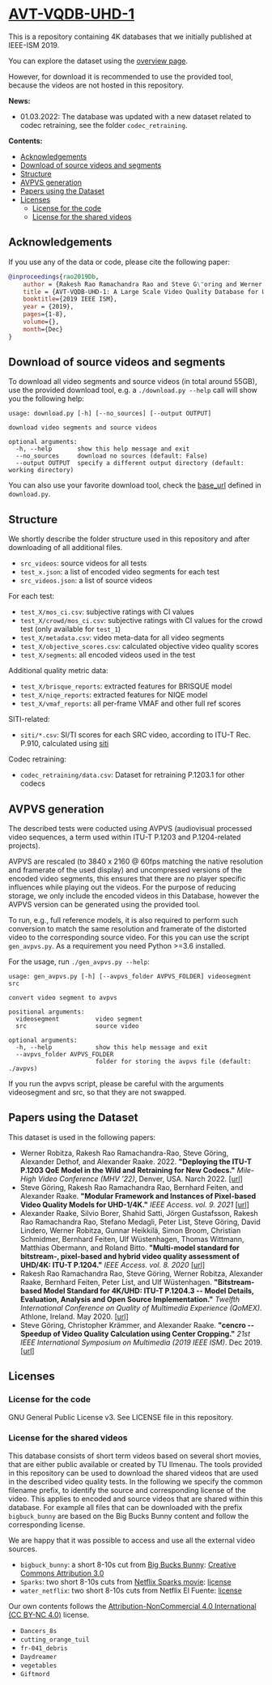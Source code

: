 # [AVT-VQDB-UHD-1](https://telecommunication-telemedia-assessment.github.io/AVT-VQDB-UHD-1/)

This is a repository containing 4K databases that we initially published at IEEE-ISM 2019.

You can explore the dataset using the [overview page](https://telecommunication-telemedia-assessment.github.io/AVT-VQDB-UHD-1/).

However, for download it is recommended to use the provided tool, because the videos are not hosted in this repository.

**News:**

- 01.03.2022: The database was updated with a new dataset related to codec retraining, see the folder `codec_retraining`.

**Contents:**

- [Acknowledgements](#acknowledgements)
- [Download of source videos and segments](#download-of-source-videos-and-segments)
- [Structure](#structure)
- [AVPVS generation](#avpvs-generation)
- [Papers using the Dataset](#papers-using-the-dataset)
- [Licenses](#licenses)
  - [License for the code](#license-for-the-code)
  - [License for the shared videos](#license-for-the-shared-videos)

## Acknowledgements

If you use any of the data or code, please cite the following paper:

```bibtex
@inproceedings{rao2019Db,
    author = {Rakesh Rao Ramachandra Rao and Steve G\"oring and Werner Robitza and Bernhard Feiten and Alexander Raake},
    title = {AVT-VQDB-UHD-1: A Large Scale Video Quality Database for UHD-1},
    booktitle={2019 IEEE ISM},
    year = {2019},
    pages={1-8},
    volume={},
    month={Dec}
}
```

## Download of source videos and segments

To download all video segments and source videos (in total around 55GB), use the provided download tool, e.g. a `./download.py --help` call will show you the following help:

```
usage: download.py [-h] [--no_sources] [--output OUTPUT]

download video segments and source videos

optional arguments:
  -h, --help       show this help message and exit
  --no_sources     download no sources (default: False)
  --output OUTPUT  specify a different output directory (default: working directory)
```

You can also use your favorite download tool, check the [base_url](https://avtshare01.rz.tu-ilmenau.de/avt-vqdb-uhd-1/) defined in `download.py`.

## Structure

We shortly describe the folder structure used in this repository and after downloading of all additional files.

- `src_videos`: source videos for all tests
- `test_x.json`: a list of encoded video segments for each test
- `src_videos.json`: a list of source videos

For each test:

- `test_X/mos_ci.csv`: subjective ratings with CI values
- `test_X/crowd/mos_ci.csv`: subjective ratings with CI values for the crowd test (only available for `test_1`)
- `test_X/metadata.csv`: video meta-data for all video segments
- `test_X/objective_scores.csv`: calculated objective video quality scores
- `test_X/segments`: all encoded videos used in the test

Additional quality metric data:

- `test_X/brisque_reports`: extracted features for BRISQUE model
- `test_X/niqe_reports`: extracted features for NIQE model
- `test_X/vmaf_reports`: all per-frame VMAF and other full ref scores

SITI-related:

- `siti/*.csv`: SI/TI scores for each SRC video, according to ITU-T Rec. P.910, calculated using [siti](https://github.com/slhck/siti)

Codec retraining:

- `codec_retraining/data.csv`: Dataset for retraining P.1203.1 for other codecs

## AVPVS generation

The described tests were coducted using AVPVS (audiovisual processed video sequences, a term used within ITU-T P.1203 and P.1204-related projects).

AVPVS are rescaled (to 3840 x 2160 @ 60fps matching the native resolution and framerate of the used display) and uncompressed versions of the encoded video segments, this ensures that there are no player specific influences while playing out the videos.
For the purpose of reducing storage, we only include the encoded videos in this Database, however the AVPVS version can be generated using the provided tool.

To run, e.g., full reference models, it is also required to perform such conversion to match the same resolution and framerate of the distorted video to the corresponding source video.
For this you can use the script `gen_avpvs.py`.
As a requirement you need Python >=3.6 installed.

For the usage, run `./gen_avpvs.py --help`:

```
usage: gen_avpvs.py [-h] [--avpvs_folder AVPVS_FOLDER] videosegment src

convert video segment to avpvs

positional arguments:
  videosegment          video segment
  src                   source video

optional arguments:
  -h, --help            show this help message and exit
  --avpvs_folder AVPVS_FOLDER
                        folder for storing the avpvs file (default: ./avpvs)
```

If you run the avpvs script, please be careful with the arguments videosegment and src, so that they are not swapped.

## Papers using the Dataset

This dataset is used in the following papers:
* Werner Robitza, Rakesh Rao Ramachandra-Rao, Steve Göring, Alexander Dethof, and Alexander Raake. 2022. **"Deploying the ITU-T P.1203 QoE Model in the Wild and Retraining for New Codecs."** _Mile-High Video Conference (MHV ’22)_, Denver, USA. Narch 2022. [[url]](https://doi.org/10.1145/3510450.3517310)
* Steve Göring, Rakesh Rao Ramachandra Rao, Bernhard Feiten, and Alexander Raake. **"Modular Framework and Instances of Pixel-based Video Quality Models for UHD-1/4K."** _IEEE Access. vol. 9. 2021_ [[url]](url)
* Alexander Raake, Silvio Borer, Shahid Satti, Jörgen Gustafsson, Rakesh Rao Ramachandra Rao, Stefano Medagli, Peter List, Steve Göring, David Lindero, Werner Robitza, Gunnar Heikkilä, Simon Broom, Christian Schmidmer, Bernhard Feiten, Ulf Wüstenhagen, Thomas Wittmann, Matthias Obermann, and Roland Bitto. **"Multi-model standard for bitstream-, pixel-based and hybrid video quality assessment of UHD/4K: ITU-T P.1204."** _IEEE Access. vol. 8. 2020_ [[url]](https://ieeexplore.ieee.org/document/9234526?source=authoralert")
* Rakesh Rao Ramachandra Rao, Steve Göring, Werner Robitza, Alexander Raake, Bernhard Feiten, Peter List, and Ulf Wüstenhagen. **"Bitstream-based Model Standard for 4K/UHD: ITU-T P.1204.3 -- Model Details, Evaluation, Analysis and Open Source Implementation."** _Twelfth International Conference on Quality of Multimedia Experience (QoMEX)_. Athlone, Ireland. May 2020. [[url]](https://www.researchgate.net/publication/341792225_Bitstream-based_Model_Standard_for_4KUHD_ITU-T_P12043_-_Model_Details_Evaluation_Analysis_and_Open_Source_Implementation")
* Steve Göring, Christopher Krämmer, and Alexander Raake. **"cencro -- Speedup of Video Quality Calculation using Center Cropping."** _21st IEEE International Symposium on Multimedia (2019 IEEE ISM)_. Dec 2019. [[url]](https://www.researchgate.net/publication/338200687_cencro_--_Speedup_of_Video_Quality_Calculation_using_Center_Cropping)

## Licenses

### License for the code

GNU General Public License v3. See LICENSE file in this repository.

### License for the shared videos

This database consists of short term videos based on several short movies, that are either public available or created by TU Ilmenau.
The tools provided in this repository can be used to download the shared videos that are used in the described video quality tests.
In the following we specify the common filename prefix, to identify the source and corresponding license of the video.
This applies to encoded and source videos that are shared within this database.
For example all files that can be downloaded with the prefix `bigbuck_bunny` are based on the Big Bucks Bunny content and follow the corresponding license.

We are happy that it was possible to access and use all the external video sources.

  * `bigbuck_bunny`: a short 8-10s cut from [Big Bucks Bunny](https://peach.blender.org/about/): [Creative Commons Attribution 3.0](http://creativecommons.org/licenses/by/3.0/)
  * `Sparks`: two short 8-10s cuts from [Netflix Sparks movie](http://download.opencontent.netflix.com/?prefix=TechblogAssets/Sparks/): [license](http://download.opencontent.netflix.com.s3.amazonaws.com/TechblogAssets/Sparks/sparks_license.txt)
  * `water_netflix`: two short 8-10s cuts from Netflix El Fuente: [license](http://download.opencontent.netflix.com.s3.amazonaws.com/TechblogAssets/Sparks/sparks_license.txt)

Our own contents follows the [Attribution-NonCommercial 4.0 International (CC BY-NC 4.0)](https://creativecommons.org/licenses/by-nc/4.0/) license.

  * `Dancers_8s`
  * `cutting_orange_tuil`
  * `fr-041_debris`
  * `Daydreamer`
  * `vegetables`
  * `Giftmord`

